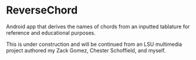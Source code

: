 # ReverseChord
Android app that derives the names of chords from an inputted tablature for reference and educational purposes.

This is under construction and will be continued from an LSU multimedia project authored my Zack Gomez, Chester Schoffield, and myself.

